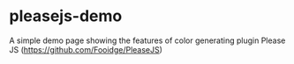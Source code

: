 # pleasejs-demo
A simple demo page showing the features of color generating plugin Please JS (https://github.com/Fooidge/PleaseJS)
